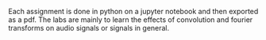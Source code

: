 Each assignment is done in python on a jupyter notebook and then exported as a pdf. The labs are mainly to learn the effects of convolution and fourier transforms on audio signals or signals in general.
